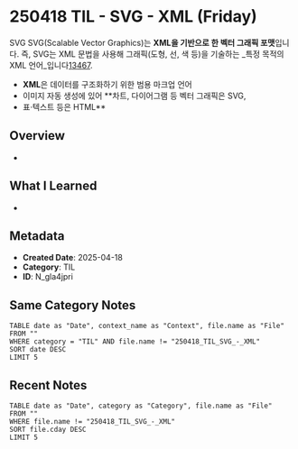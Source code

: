 # 250418 TIL - SVG - XML (Friday)

SVG
SVG(Scalable Vector Graphics)는 **XML을 기반으로 한 벡터 그래픽 포맷**입니다. 즉, SVG는 XML 문법을 사용해 그래픽(도형, 선, 색 등)을 기술하는 _특정 목적의 XML 언어_입니다[1](https://developer.mozilla.org/en-US/docs/Web/SVG)[3](http://www.w3schools.com/Html/html5_svg.asp)[4](https://docs.aspose.com/svg/net/what-is-an-svg-document/)[6](https://www.w3.org/TR/SVG11/intro.html)[7](https://svgfile.com/svg-format-as-open-xml-standard.html).

- **XML**은 데이터를 구조화하기 위한 범용 마크업 언어
- 이미지 자동 생성에 있어 **차트, 다이어그램 등 벡터 그래픽은 SVG, 
- 표·텍스트 등은 HTML**
## Overview
-
## What I Learned
- 


## Metadata
- **Created Date**: 2025-04-18
- **Category**: TIL
- **ID**: N_gla4jpri



## Same Category Notes
```dataview
TABLE date as "Date", context_name as "Context", file.name as "File"
FROM ""
WHERE category = "TIL" AND file.name != "250418_TIL_SVG_-_XML"
SORT date DESC
LIMIT 5
```

## Recent Notes
```dataview
TABLE date as "Date", category as "Category", file.name as "File"
FROM ""
WHERE file.name != "250418_TIL_SVG_-_XML"
SORT file.cday DESC
LIMIT 5
```
